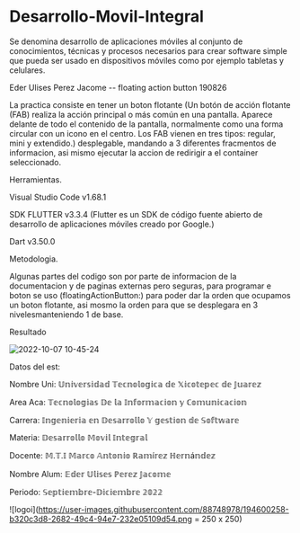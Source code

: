 # Desarrollo-Movil-Integral
Se denomina desarrollo de aplicaciones móviles al conjunto de conocimientos, técnicas y procesos necesarios para crear software simple que pueda ser usado en dispositivos móviles como por ejemplo tabletas y celulares.

Eder Ulises Perez Jacome -- floating action button 190826

La practica consiste en tener un boton flotante (Un botón de acción flotante (FAB) realiza la acción principal o más común en una pantalla. Aparece delante de todo el contenido de la pantalla, normalmente como una forma circular con un icono en el centro. Los FAB vienen en tres tipos: regular, mini y extendido.) desplegable, mandando a 3 diferentes fracmentos de informacion, asi mismo ejecutar la accion de redirigir a el container seleccionado.

Herramientas.

Visual Studio Code v1.68.1

SDK FLUTTER  v3.3.4 (Flutter es un SDK de código fuente abierto de desarrollo de aplicaciones móviles creado por Google.)

Dart v3.50.0

Metodologia.


Algunas partes del codigo son por parte de informacion de la documentacion y de paginas externas pero seguras,
para programar e boton se uso (floatingActionButton:) para poder dar la orden que ocupamos un boton flotante, asi mosmo la orden para que se desplegara en 3 nivelesmanteniendo 1 de base.

Resultado 

![2022-10-07 10-45-24](https://user-images.githubusercontent.com/88748978/194595091-c7a4bb6a-0bf1-4627-b617-61effe435154.gif)


Datos del est:

Nombre Uni: 𝕌𝕟𝕚𝕧𝕖𝕣𝕤𝕚𝕕𝕒𝕕 𝕋𝕖𝕔𝕟𝕠𝕝𝕠𝕘𝕚𝕔𝕒 𝕕𝕖 𝕏𝕚𝕔𝕠𝕥𝕖𝕡𝕖𝕔 𝕕𝕖 𝕁𝕦𝕒𝕣𝕖𝕫

Area Aca: 𝕋𝕖𝕔𝕟𝕠𝕝𝕠𝕘𝕚𝕒𝕤 𝔻𝕖 𝕝𝕒 𝕀𝕟𝕗𝕠𝕣𝕞𝕒𝕔𝕚𝕠𝕟 𝕪 ℂ𝕠𝕞𝕦𝕟𝕚𝕔𝕒𝕔𝕚𝕠𝕟 

Carrera: 𝕀𝕟𝕘𝕖𝕟𝕚𝕖𝕣𝕚𝕒 𝕖𝕟 𝔻𝕖𝕤𝕒𝕣𝕣𝕠𝕝𝕝𝕠 𝕐 𝕘𝕖𝕤𝕥𝕚𝕠𝕟 𝕕𝕖 𝕊𝕠𝕗𝕥𝕨𝕒𝕣𝕖

Materia: 𝔻𝕖𝕤𝕒𝕣𝕣𝕠𝕝𝕝𝕠 𝕄𝕠𝕧𝕚𝕝 𝕀𝕟𝕥𝕖𝕘𝕣𝕒𝕝

Docente: 𝕄.𝕋.𝕀 𝕄𝕒𝕣𝕔𝕠 𝔸𝕟𝕥𝕠𝕟𝕚𝕠 ℝ𝕒𝕞í𝕣𝕖𝕫 ℍ𝕖𝕣𝕟á𝕟𝕕𝕖𝕫

Nombre Alum: 𝔼𝕕𝕖𝕣 𝕌𝕝𝕚𝕤𝕖𝕤 ℙ𝕖𝕣𝕖𝕫 𝕁𝕒𝕔𝕠𝕞𝕖

Periodo: 𝕊𝕖𝕡𝕥𝕚𝕖𝕞𝕓𝕣𝕖-𝔻𝕚𝕔𝕚𝕖𝕞𝕓𝕣𝕖 𝟚𝟘𝟚𝟚

![logoi](https://user-images.githubusercontent.com/88748978/194600258-b320c3d8-2682-49c4-94e7-232e05109d54.png = 250 x 250)



